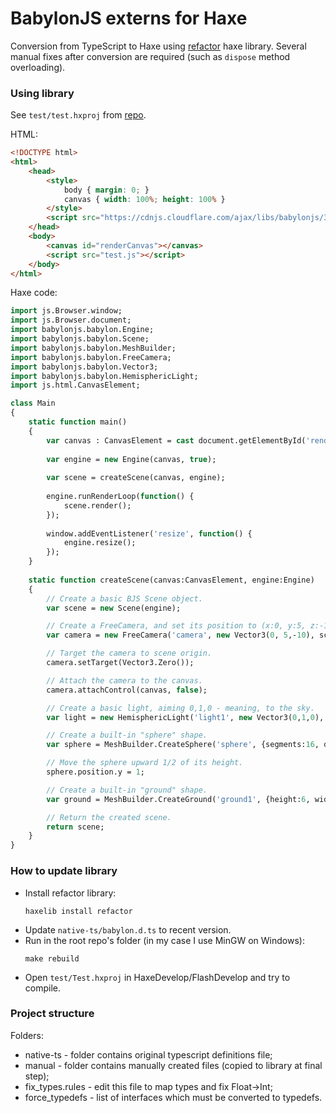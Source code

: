 # BabylonJS externs for Haxe  #

Conversion from TypeScript to Haxe using [refactor](http://lib.haxe.org/p/refactor) haxe library.
Several manual fixes after conversion are required (such as `dispose` method overloading).

### Using library ###

See `test/test.hxproj` from [repo](https://bitbucket.org/yar3333/haxe-babylonjs).

HTML:
```html
<!DOCTYPE html>
<html>
	<head>
		<style>
			body { margin: 0; }
			canvas { width: 100%; height: 100% }
		</style>
		<script src="https://cdnjs.cloudflare.com/ajax/libs/babylonjs/3.2.0/babylon.js"></script> 
	</head>
	<body>
		<canvas id="renderCanvas"></canvas>
		<script src="test.js"></script>
	</body>
</html>
```

Haxe code:
```haxe
import js.Browser.window;
import js.Browser.document;
import babylonjs.babylon.Engine;
import babylonjs.babylon.Scene;
import babylonjs.babylon.MeshBuilder;
import babylonjs.babylon.FreeCamera;
import babylonjs.babylon.Vector3;
import babylonjs.babylon.HemisphericLight;
import js.html.CanvasElement;

class Main
{
	static function main()
	{
		var canvas : CanvasElement = cast document.getElementById('renderCanvas');
		
		var engine = new Engine(canvas, true);
		
		var scene = createScene(canvas, engine);
		
		engine.runRenderLoop(function() {
			scene.render();
		});
		
		window.addEventListener('resize', function() {
			engine.resize();
		});
    }
	
	static function createScene(canvas:CanvasElement, engine:Engine)
	{
		// Create a basic BJS Scene object.
		var scene = new Scene(engine);

		// Create a FreeCamera, and set its position to (x:0, y:5, z:-10).
		var camera = new FreeCamera('camera', new Vector3(0, 5,-10), scene);

		// Target the camera to scene origin.
		camera.setTarget(Vector3.Zero());

		// Attach the camera to the canvas.
		camera.attachControl(canvas, false);

		// Create a basic light, aiming 0,1,0 - meaning, to the sky.
		var light = new HemisphericLight('light1', new Vector3(0,1,0), scene);

		// Create a built-in "sphere" shape. 
		var sphere = MeshBuilder.CreateSphere('sphere', {segments:16, diameter:2}, scene);

		// Move the sphere upward 1/2 of its height.
		sphere.position.y = 1;

		// Create a built-in "ground" shape.
		var ground = MeshBuilder.CreateGround('ground1', {height:6, width:6, subdivisions: 2}, scene);

		// Return the created scene.
		return scene;
	}
}
```

### How to update library ###

 * Install refactor library:
	```shell
	haxelib install refactor
	```
 * Update `native-ts/babylon.d.ts` to recent version.
 * Run in the root repo's folder (in my case I use MinGW on Windows):
	```shell
	make rebuild
	```
 * Open `test/Test.hxproj` in HaxeDevelop/FlashDevelop and try to compile.


### Project structure

Folders:

 * native-ts - folder contains original typescript definitions file;
 * manual - folder contains manually created files (copied to library at final step);
 * fix_types.rules - edit this file to map types and fix Float->Int;
 * force_typedefs - list of interfaces which must be converted to typedefs.
